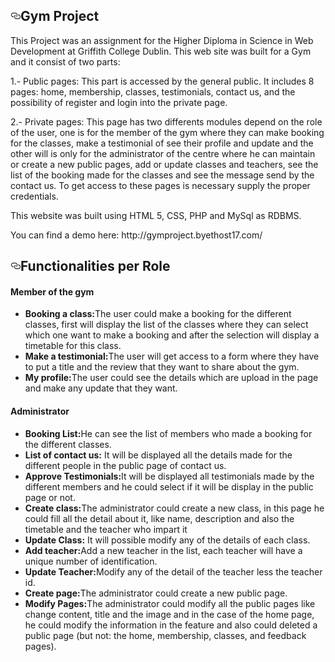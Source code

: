 <h2><a id="user-content-class-features" class="anchor" href="#class-features" aria-hidden="true"><svg aria-hidden="true" class="octicon octicon-link" height="16" version="1.1" viewBox="0 0 16 16" width="16"><path d="M4 9h1v1H4c-1.5 0-3-1.69-3-3.5S2.55 3 4 3h4c1.45 0 3 1.69 3 3.5 0 1.41-.91 2.72-2 3.25V8.59c.58-.45 1-1.27 1-2.09C10 5.22 8.98 4 8 4H4c-.98 0-2 1.22-2 2.5S3 9 4 9zm9-3h-1v1h1c1 0 2 1.22 2 2.5S13.98 12 13 12H9c-.98 0-2-1.22-2-2.5 0-.83.42-1.64 1-2.09V6.25c-1.09.53-2 1.84-2 3.25C6 11.31 7.55 13 9 13h4c1.45 0 3-1.69 3-3.5S14.5 6 13 6z"></path></svg></a>Gym Project</h2>

<p>This Project was an assignment for the Higher Diploma in Science in Web Development at Griffith College Dublin. This web site was built for a Gym and it consist of two parts: </p>

<p>1.- Public  pages: This part is accessed by the general public. It includes 8 pages:  home, membership, classes, testimonials, contact us, and the possibility of register and login into the private page.</p>
<p>2.- Private pages:  This page has two differents modules depend on the role of the user, one is for the member of the gym where they can make booking for the classes, make a testimonial of see their profile and update and the other will is only for the administrator of the centre where he can maintain or create a new public pages, add or update classes and teachers, see the list of the booking made for the classes and see the message send by the contact us. To get access to these pages is necessary supply the proper credentials.</p>

<p>This website was built using HTML 5, CSS, PHP and MySql as RDBMS.</p>

<p>You can find a demo here: <a>http://gymproject.byethost17.com/</a></p>


<h2><a id="user-content-class-features" class="anchor" href="#class-features" aria-hidden="true"><svg aria-hidden="true" class="octicon octicon-link" height="16" version="1.1" viewBox="0 0 16 16" width="16"><path d="M4 9h1v1H4c-1.5 0-3-1.69-3-3.5S2.55 3 4 3h4c1.45 0 3 1.69 3 3.5 0 1.41-.91 2.72-2 3.25V8.59c.58-.45 1-1.27 1-2.09C10 5.22 8.98 4 8 4H4c-.98 0-2 1.22-2 2.5S3 9 4 9zm9-3h-1v1h1c1 0 2 1.22 2 2.5S13.98 12 13 12H9c-.98 0-2-1.22-2-2.5 0-.83.42-1.64 1-2.09V6.25c-1.09.53-2 1.84-2 3.25C6 11.31 7.55 13 9 13h4c1.45 0 3-1.69 3-3.5S14.5 6 13 6z"></path></svg></a>Functionalities per Role</h2>

  <h4>Member of the gym</h4>
    <ul>
      <li><b>Booking a class:</b>The user could make a booking for the different classes, first will display the list of the classes where they can select which one want to make a booking and after the selection will display a timetable for this class.</li>
      <li><b>Make a testimonial:</b>The user will get access to a form where they have to put a title and the review that they want to share about the gym.</li>
      <li><b>My profile:</b>The user could see the details which are upload in the page and make any update that they want.</li>
    </ul>
    <h4>Administrator</h4>
    <ul>
      <li><b>Booking List:</b>He can see the list of members who made a booking for the different classes.</li>
      <li><b>List of contact us:</b> It will be displayed all the details made for the different people in the public page of contact us.</li>
      <li><b>Approve Testimonials:</b>It will be displayed all testimonials made by the different members and he could select if it will be display in the public page or not.</li>
      <li><b>Create class:</b>The administrator could create a new class, in this page he could fill all the detail about it, like name, description and also the timetable and the teacher who impart it</li>
      <li><b>Update Class:</b> It will possible modify any of the details of each class.</li>
      <li><b>Add teacher:</b>Add a new teacher in the list, each teacher will have a unique number of identification.</li>
      <li><b>Update Teacher:</b>Modify any of the detail of the teacher less the teacher id.</li>
      <li><b>Create page:</b>The administrator could create a new public page.</li>
      <li><b>Modify Pages:</b>The administrator could modify all the public pages like change content, title and the image and in the case of the home page, he could modify the information in the feature and also could deleted a public page (but not: the home, membership, classes, and feedback pages).</li>
    </ul>
    
